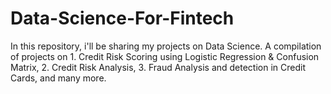 # Data-Science-For-Fintech
In this repository, i'll be sharing my projects on Data Science.
A compilation of projects on 1. Credit Risk Scoring using Logistic Regression & Confusion Matrix, 2. Credit Risk Analysis, 3. Fraud Analysis and detection in Credit Cards, and many more.
